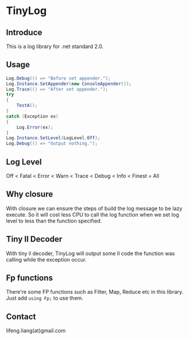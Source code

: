 TinyLog
==========

Introduce
----------

This is a log library for .net standard 2.0.

Usage
----------

````c#
Log.Debug(() => "Before set appender.");
Log.Instance.SetAppender(new ConsoleAppender());
Log.Trace(() => "After set appender.");
try
{
    TestA();
}
catch (Exception ex)
{
    Log.Error(ex);
}
Log.Instance.SetLevel(LogLevel.Off);
Log.Debug(() => "Output nothing.");
````

Log Level
----------

Off < Fatal < Error < Warn < Trace < Debug < Info < Finest = All

Why closure
----------

With closure we can ensure the steps of build the log message to be lazy execute. So it will cost less CPU to call the log function when we set log level to less than the function specified.

Tiny Il Decoder
----------

With tiny il decoder, TinyLog will output some Il code the function was calling while the exception occur.

Fp functions
----------

There're some FP functions such as Filter, Map, Reduce etc in this library. Just add `using Fp;` to use them.

Contact
----------

lifeng.liang(at)gmail.com